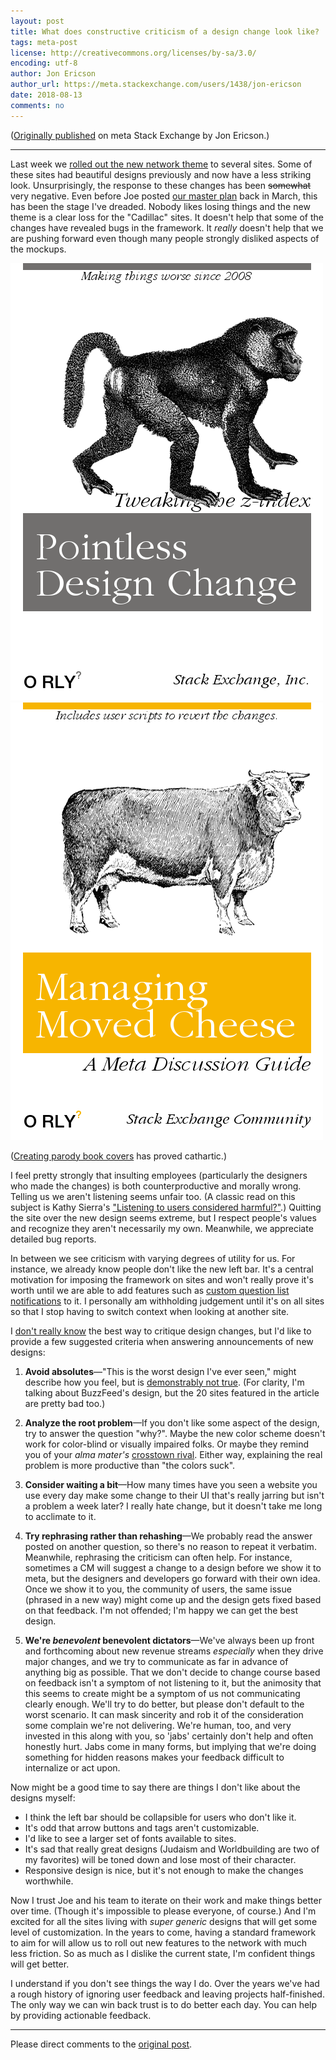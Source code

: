 ```yaml
---
layout: post
title: What does constructive criticism of a design change look like?
tags: meta-post
license: http://creativecommons.org/licenses/by-sa/3.0/
encoding: utf-8
author: Jon Ericson
author_url: https://meta.stackexchange.com/users/1438/jon-ericson
date: 2018-08-13
comments: no
---
```


([Originally published](https://meta.stackexchange.com/q/314089/1438) on meta Stack Exchange by Jon Ericson.)

---

Last week we [rolled out the new network theme](https://meta.stackexchange.com/questions/312365/rollout-of-new-network-site-themes) to several sites. Some of these sites had beautiful designs previously and now have a less striking look. Unsurprisingly, the response to these changes has been <strike>somewhat</strike> very negative. Even before Joe posted [our master plan](https://meta.stackexchange.com/questions/307862/ch-ch-ch-changes-left-nav-responsive-design-themes) back in March, this has been the stage I've dreaded. Nobody likes losing things and the new theme is a clear loss for the "Cadillac" sites. It doesn't help that some of the changes have revealed bugs in the framework. It _really_ doesn't help that we are pushing forward even though many people strongly disliked aspects of the mockups.

![Pointless Design Change](/images/7dxvQ.png) ![Managing Moving Cheese](/images/hspST.png) 

([Creating parody book covers](https://dev.to/rly) has proved cathartic.)

I feel pretty strongly that insulting employees (particularly the designers who made the changes) is both counterproductive and morally wrong. Telling us we aren't listening seems unfair too. (A classic read on this subject is Kathy Sierra's ["Listening to users considered harmful?"](http://headrush.typepad.com/creating_passionate_users/2005/09/listening_to_us.html).) Quitting the site over the new design seems extreme, but I respect people's values and recognize they aren't necessarily my own. Meanwhile, we appreciate detailed bug reports.

In between we see criticism with varying degrees of utility for us. For instance, we already know people don't like the new left bar. It's a central motivation for imposing the framework on sites and won't really prove it's worth until we are able to add features such as [custom question list notifications](https://meta.stackexchange.com/questions/312781/custom-question-lists-finding-questions-you-can-answer) to it. I personally am withholding judgement until it's on all sites so that I stop having to switch context when looking at another site.

I [don't really know](https://christianity.meta.stackexchange.com/questions/1705/design-concept-for-christianity-se/1706#1706) the best way to critique design changes, but I'd like to provide a few suggested criteria when answering announcements of new designs:

1. **Avoid absolutes**&mdash;"This is the worst design I've ever seen," might describe how you feel, but is [demonstrably not true](https://www.buzzfeed.com/patricksmith/official-websites-that-need-to-be-stopped). (For clarity, I'm talking about BuzzFeed's design, but the 20 sites featured in the article are pretty bad too.)

2. **Analyze the root problem**&mdash;If you don't like some aspect of the design, try to answer the question "why?". Maybe the new color scheme doesn't work for color-blind or visually impaired folks. Or maybe they remind you of your _alma mater's_ [crosstown rival](https://usctrojans.com/). Either way, explaining the real problem is more productive than "the colors suck".

3. **Consider waiting a bit**&mdash;How many times have you seen a website you use every day make some change to their UI that's really jarring but isn't a problem a week later? I really hate change, but it doesn't take me long to acclimate to it. 

4. **Try rephrasing rather than rehashing**&mdash;We probably read the answer posted on another question, so there's no reason to repeat it verbatim. Meanwhile, rephrasing the criticism can often help. For instance, sometimes a CM will suggest a change to a design before we show it to meta, but the designers and developers go forward with their own idea. Once we show it to you, the community of users, the same issue (phrased in a new way) might come up and the design gets fixed based on that feedback. I'm not offended; I'm happy we can get the best design.

5. **We're _benevolent_ benevolent dictators**&mdash;We've always been up front and forthcoming about new revenue streams _especially_ when they drive major changes, and we try to communicate as far in advance of anything big as possible. That we don't decide to change course based on feedback isn't a symptom of not listening to it, but the animosity that this seems to create might be a symptom of us not communicating clearly enough. We'll try to do better, but please don't default to the worst scenario. It can mask sincerity and rob it of the consideration some complain we're not delivering. We're human, too, and very invested in this along with you, so 'jabs' certainly don't help and often honestly hurt. Jabs come in many forms, but implying that we're doing something for hidden reasons makes your feedback difficult to internalize or act upon.


Now might be a good time to say there are things I don't like about the designs myself:

* I think the left bar should be collapsible for users who don't like it.
* It's odd that arrow buttons and tags aren't customizable.
* I'd like to see a larger set of fonts available to sites.
* It's sad that really great designs (Judaism and Worldbuilding are two of my favorites) will be toned down and lose most of their character.
* Responsive design is nice, but it's not enough to make the changes worthwhile.


Now I trust Joe and his team to iterate on their work and make things better over time. (Though it's impossible to please everyone, of course.) And I'm excited for all the sites living with _super generic_ designs that will get some level of customization. In the years to come, having a standard framework to aim for will allow us to roll out new features to the network with much less friction. So as much as I dislike the current state, I'm confident things will get better.

I understand if you don't see things the way I do. Over the years we've had a rough history of ignoring user feedback and leaving projects half-finished. The only way we can win back trust is to do better each day. You can help by providing actionable feedback.

---

Please direct comments to the [original post](https://meta.stackexchange.com/q/314089/1438).

